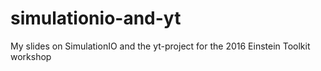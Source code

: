 # simulationio-and-yt
My slides on SimulationIO and the yt-project for the 2016 Einstein Toolkit workshop
